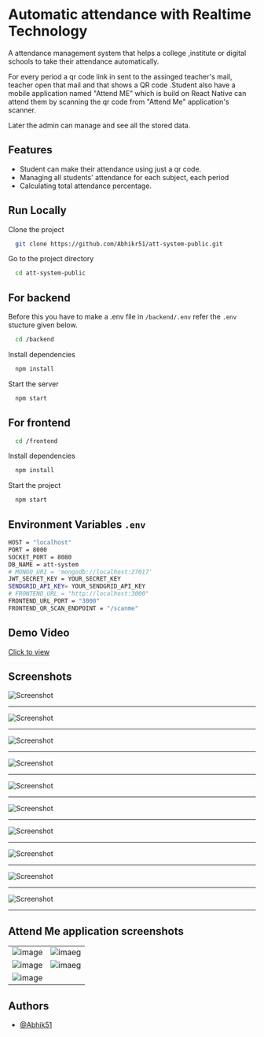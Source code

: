 
# Automatic attendance with Realtime Technology


A attendance management system that helps a college ,institute or digital schools to take their attendance automatically. 

For every period a qr code link in sent to the assinged teacher's mail, teacher open that mail and that shows a QR code .Student also have a mobile application named "Attend ME" which is build on React Native can attend them by scanning the qr code from "Attend Me" application's scanner.

Later the admin can manage and see all the stored data.

## Features

- Student can make their attendance using just a qr code. 
- Managing all students' attendance for each subject, each period 
- Calculating total attendance percentage. 



## Run Locally

Clone the project

```bash
  git clone https://github.com/Abhikr51/att-system-public.git
```

Go to the project directory

```bash
  cd att-system-public
```

## For backend


Before this you have to make a .env file in `/backend/.env` refer the `.env` stucture given below.
```bash
  cd /backend
```

Install dependencies

```bash
  npm install
```

Start the server

```bash
  npm start
```

## For frontend
```bash
  cd /frontend
```

Install dependencies

```bash
  npm install
```

Start the project

```bash
  npm start
```

## Environment Variables `.env`

```bash
HOST = "localhost"
PORT = 8000
SOCKET_PORT = 8080
DB_NAME = att-system
# MONGO_URI = 'mongodb://localhost:27017'
JWT_SECRET_KEY = YOUR_SECRET_KEY
SENDGRID_API_KEY= YOUR_SENDGRID_API_KEY
# FRONTEND_URL = "http://localhost:3000"
FRONTEND_URL_PORT = "3000"
FRONTEND_QR_SCAN_ENDPOINT = "/scanme" 
```


## Demo Video

[Click to view](https://drive.google.com/file/d/1ZiDkNmHorJrLCFLyhUSTlLbqnWEsSdwK/view?usp=drive_link)


## Screenshots

![Screenshot](https://raw.githubusercontent.com/Abhikr51/att-system-public/main/screenshots/login.png)
___
![Screenshot](https://raw.githubusercontent.com/Abhikr51/att-system-public/main/screenshots/dashboard.png)
___
![Screenshot](https://raw.githubusercontent.com/Abhikr51/att-system-public/main/screenshots/show-attendance.png)
___
![Screenshot](https://raw.githubusercontent.com/Abhikr51/att-system-public/main/screenshots/students.png)
___
![Screenshot](https://raw.githubusercontent.com/Abhikr51/att-system-public/main/screenshots/teachers.png)
___
![Screenshot](https://raw.githubusercontent.com/Abhikr51/att-system-public/main/screenshots/add-data.png)
___
![Screenshot](https://raw.githubusercontent.com/Abhikr51/att-system-public/main/screenshots/Routine.png)
___
![Screenshot](https://raw.githubusercontent.com/Abhikr51/att-system-public/main/screenshots/upload-routine.png)
___
![Screenshot](https://raw.githubusercontent.com/Abhikr51/att-system-public/main/screenshots/mail-content.png)
___
![Screenshot](https://raw.githubusercontent.com/Abhikr51/att-system-public/main/screenshots/qr-code.png)
___

## Attend Me application screenshots 
| | |
| ---------------------- | ---------------------- |
| ![image](https://raw.githubusercontent.com/Abhikr51/att-system-public/main/screenshots/1.jpg) | ![imaeg](https://raw.githubusercontent.com/Abhikr51/att-system-public/main/screenshots/2.jpg) |
| ![image](https://raw.githubusercontent.com/Abhikr51/att-system-public/main/screenshots/3.jpg) | ![imaeg](https://raw.githubusercontent.com/Abhikr51/att-system-public/main/screenshots/4.jpg) |
| ![image](https://raw.githubusercontent.com/Abhikr51/att-system-public/main/screenshots/5.jpg) | |




## Authors

- [@Abhik51](https://github.com/Abhikr51)

